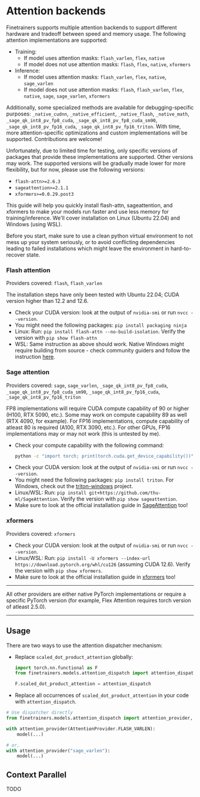 # Attention backends

Finetrainers supports multiple attention backends to support different hardware and tradeoff between speed and memory usage. The following attention implementations are supported:
- Training:
  - If model uses attention masks: `flash_varlen`, `flex`, `native`
  - If model does not use attention masks: `flash`, `flex`, `native`, `xformers`
- Inference:
  - If model uses attention masks: `flash_varlen`, `flex`, `native`, `sage_varlen`
  - If model does not use attention masks: `flash`, `flash_varlen`, `flex`, `native`, `sage`, `sage_varlen`, `xformers`

Additionally, some specialized methods are available for debugging-specific purposes: `_native_cudnn`, `_native_efficient`, `_native_flash`, `_native_math`, `_sage_qk_int8_pv_fp8_cuda`, `_sage_qk_int8_pv_fp8_cuda_sm90`, `_sage_qk_int8_pv_fp16_cuda`, `_sage_qk_int8_pv_fp16_triton`. With time, more attention-specific optimizations and custom implementations will be supported. Contributions are welcome!

Unfortunately, due to limited time for testing, only specific versions of packages that provide these implementations are supported. Other versions may work. The supported versions will be gradually made lower for more flexibility, but for now, please use the following versions:
- `flash-attn>=2.6.3`
- `sageattention>=2.1.1`
- `xformers>=0.0.29.post3`

This guide will help you quickly install flash-attn, sageattention, and xformers to make your models run faster and use less memory for training/inference. We'll cover installation on Linux (Ubuntu 22.04) and Windows (using WSL).

Before you start, make sure to use a clean python virtual environment to not mess up your system seriously, or to avoid conflicting dependencies leading to failed installations which might leave the environment in hard-to-recover state.

### Flash attention

Providers covered: `flash`, `flash_varlen`

The installation steps have only been tested with Ubuntu 22.04; CUDA version higher than 12.2 and 12.6.
- Check your CUDA version: look at the output of `nvidia-smi` or run `nvcc --version`.
- You might need the following packages: `pip install packaging ninja`
- Linux: Run: `pip install flash-attn --no-build-isolation`. Verify the version with `pip show flash-attn`
- WSL: Same instruction as above should work. Native Windows might require building from source - check community guiders and follow the instruction [here](https://github.com/Dao-AILab/flash-attention).

### Sage attention

Providers covered: `sage`, `sage_varlen`, `_sage_qk_int8_pv_fp8_cuda`, `_sage_qk_int8_pv_fp8_cuda_sm90`, `_sage_qk_int8_pv_fp16_cuda`, `_sage_qk_int8_pv_fp16_triton`

FP8 implementations will require CUDA compute capability of 90 or higher (H100, RTX 5090, etc.). Some may work on compute capability 89 as well (RTX 4090, for example). For FP16 implementations, compute capability of atleast 80 is required (A100, RTX 3090, etc.). For other GPUs, FP16 implementations may or may not work (this is untested by me).

- Check your compute capability with the following command:
  ```bash
  python -c "import torch; print(torch.cuda.get_device_capability())"
  ```
- Check your CUDA version: look at the output of `nvidia-smi` or run `nvcc --version`.
- You might need the following packages: `pip install triton`. For Windows, check out the [triton-windows](https://github.com/woct0rdho/triton-windows) project.
- Linux/WSL: Run: `pip install git+https://github.com/thu-ml/SageAttention`. Verify the version with `pip show sageattention`.
- Make sure to look at the official installation guide in [SageAttention](https://github.com/thu-ml/SageAttention) too!

### xformers

Providers covered: `xformers`

- Check your CUDA version: look at the output of `nvidia-smi` or run `nvcc --version`.
- Linux/WSL: Run: `pip install -U xformers --index-url https://download.pytorch.org/whl/cu126` (assuming CUDA 12.6). Verify the version with `pip show xformers`.
- Make sure to look at the official installation guide in [xformers](https://github.com/facebookresearch/xformers) too!

----------

All other providers are either native PyTorch implementations or require a specific PyTorch version (for example, Flex Attention requires torch version of atleast 2.5.0).

----------

## Usage

There are two ways to use the attention dispatcher mechanism:
- Replace `scaled_dot_product_attention` globally:
  ```python
  import torch.nn.functional as F
  from finetrainers.models.attention_dispatch import attention_dispatch

  F.scaled_dot_product_attention = attention_dispatch
  ```
- Replace all occurrences of `scaled_dot_product_attention` in your code with `attention_dispatch`.

```python
# Use dispatcher directly
from finetrainers.models.attention_dispatch import attention_provider, AttentionProvider

with attention_provider(AttentionProvider.FLASH_VARLEN):
    model(...)

# or,
with attention_provider("sage_varlen"):
    model(...)
```

## Context Parallel

TODO

